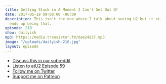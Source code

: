 ```yaml
---
title: Getting Stuck in A Moment I Can't Get Out Of
date: 2017-05-19 09:08:00 -06:00
description: This isn't the one where I talk about seeing U2 but it still kind of
  ends up being that.
episode: 210
show: dailyish
mp3: https://media.transistor.fm/dee24237.mp3
image: "/uploads/dailyish-210.jpg"
layout: episode
---
```


* [Discuss this in our subreddit](https://www.reddit.com/r/Goodstuff_fm/comments/6c6pbt/dailyish_210_getting_stuck_in_a_moment_i_cant_get/)
* [Listen to atU2 Episode 59](https://goodstuff.fm/atu2/59)
* [Follow me on Twitter](https://www.twitter.com/ichris)
* [Support me on Patreon](https://www.patreon.com/ichris)
